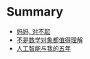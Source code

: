 # Summary

- [妈妈, 对不起](./chapter_1.md)
- [不是数学对象都值得理解](./chapter_2.md)
- [人工智能与我的五年](./chapter_3.md)

